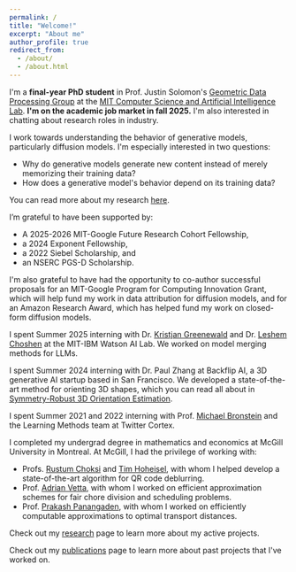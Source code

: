 ```yaml
---
permalink: /
title: "Welcome!"
excerpt: "About me"
author_profile: true
redirect_from: 
  - /about/
  - /about.html
---
```


I'm a **final-year PhD student** in Prof. Justin Solomon's [Geometric Data Processing Group](https://groups.csail.mit.edu/gdpgroup/) at the [MIT Computer Science and Artificial Intelligence Lab](https://www.csail.mit.edu/). **I'm on the academic job market in fall 2025.** I'm also interested in chatting about research roles in industry.

I work towards understanding the behavior of generative models, particularly diffusion models. I'm especially interested in two questions:

- Why do generative models generate new content instead of merely memorizing their training data?
- How does a generative model's behavior depend on its training data?

You can read more about my research [here](https://cscarv.github.io/research/).

I’m grateful to have been supported by:

- A 2025-2026 MIT-Google Future Research Cohort Fellowship,
- a 2024 Exponent Fellowship,
- a 2022 Siebel Scholarship, and
- an NSERC PGS-D Scholarship.

I'm also grateful to have had the opportunity to co-author successful proposals for an MIT-Google Program for Computing Innovation Grant, which will help fund my work in data attribution for diffusion models, and for an Amazon Research Award, which has helped fund my work on closed-form diffusion models.

I spent Summer 2025 interning with Dr. [Kristjan Greenewald](https://kgreenewald.github.io/) and Dr. [Leshem Choshen](https://research.ibm.com/people/leshem-choshen--1) at the MIT-IBM Watson AI Lab. We worked on model merging methods for LLMs.

I spent Summer 2024 interning with Dr. Paul Zhang at Backflip AI, a 3D generative AI startup based in San Francisco. We developed a state-of-the-art method for orienting 3D shapes, which you can read all about in [Symmetry-Robust 3D Orientation Estimation](https://arxiv.org/abs/2410.02101).

I spent Summer 2021 and 2022 interning with  Prof. [Michael Bronstein](https://en.wikipedia.org/wiki/Michael_Bronstein) and the Learning Methods team at Twitter Cortex.

I completed my undergrad degree in mathematics and economics at McGill University in Montreal. At McGill, I had the privilege of working with:

- Profs. [Rustum Choksi](http://www.math.mcgill.ca/rchoksi/) and [Tim Hoheisel](http://www.math.mcgill.ca/hoheisel/), with whom I helped develop a state-of-the-art algorithm for QR code deblurring.
- Prof. [Adrian Vetta](http://www.math.mcgill.ca/vetta/), with whom I worked on efficient approximation schemes for fair chore division and scheduling problems.
- Prof. [Prakash Panangaden](https://www.cs.mcgill.ca/~prakash/), with whom I worked on efficiently computable approximations to optimal transport distances.

Check out my [research](https://cscarv.github.io/research) page to learn more about my active projects.

Check out my [publications](https://cscarv.github.io/publications) page to learn more about past projects that I've worked on.
